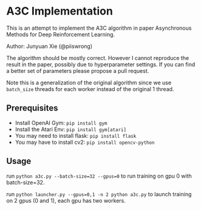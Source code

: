 # A3C Implementation
This is an attempt to implement the A3C algorithm in paper Asynchronous Methods for Deep Reinforcement Learning.

Author: Junyuan Xie (@piiswrong)

The algorithm should be mostly correct. However I cannot reproduce the result in the paper, possibly due to hyperparameter settings. If you can find a better set of parameters please propose a pull request.

Note this is a generalization of the original algorithm since we use `batch_size` threads for each worker instead of the original 1 thread.

## Prerequisites
  - Install OpenAI Gym: `pip install gym`
  - Install the Atari Env: `pip install gym[atari]`
  - You may need to install flask: `pip install flask`
  - You may have to install cv2: `pip install opencv-python`

## Usage
run `python a3c.py --batch-size=32 --gpus=0` to run training on gpu 0 with batch-size=32.

run `python launcher.py --gpus=0,1 -n 2 python a3c.py` to launch training on 2 gpus (0 and 1), each gpu has two workers.

